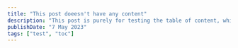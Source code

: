 ```yaml
---
title: "This post doeesn't have any content"
description: "This post is purely for testing the table of content, which should not be rendered"
publishDate: "7 May 2023"
tags: ["test", "toc"]
---
```

